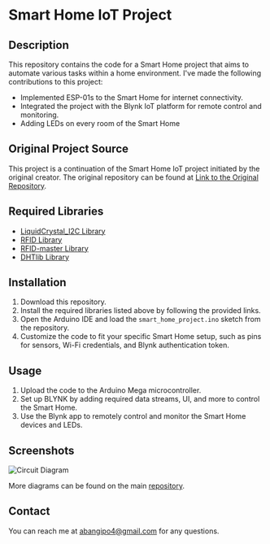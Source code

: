 # Smart Home IoT Project

## Description
This repository contains the code for a Smart Home project that aims to automate various tasks within a home environment. I've made the following contributions to this project:

- Implemented ESP-01s to the Smart Home for internet connectivity.
- Integrated the project with the Blynk IoT platform for remote control and monitoring.
- Adding LEDs on every room of the Smart Home

## Original Project Source
This project is a continuation of the Smart Home IoT project initiated by the original creator. The original repository can be found at [Link to the Original Repository](https://github.com/NorAinShapiqa/Smart-Home-IOT-project).

## Required Libraries

- [LiquidCrystal_I2C Library](https://github.com/johnrickman/LiquidCrystal_I2C)
- [RFID Library](https://miliohm.com/wp-content/uploads/2020/07/RFID.zip)
- [RFID-master Library](https://miliohm.com/wp-content/uploads/2020/07/rfid-master.zip)
- [DHTlib Library](https://github.com/RobTillaart/Arduino/tree/master/libraries/DHTlib)

## Installation

1. Download this repository.
2. Install the required libraries listed above by following the provided links.
3. Open the Arduino IDE and load the `smart_home_project.ino` sketch from the repository.
4. Customize the code to fit your specific Smart Home setup, such as pins for sensors, Wi-Fi credentials, and Blynk authentication token.

## Usage

1. Upload the code to the Arduino Mega microcontroller.
2. Set up BLYNK by adding required data streams, UI, and more to control the Smart Home.
3. Use the Blynk app to remotely control and monitor the Smart Home devices and LEDs.

## Screenshots

![Circuit Diagram](https://github.com/NeonicFlames/Smart-Home-IOT-project/assets/86523411/3b9d3831-4ff2-409b-87f1-b61316e43ed7)

More diagrams can be found on the main [repository](https://github.com/NorAinShapiqa/Smart-Home-IOT-project).

## Contact

You can reach me at [abangipo4@gmail.com](abangipo4@gmail.com) for any questions.
